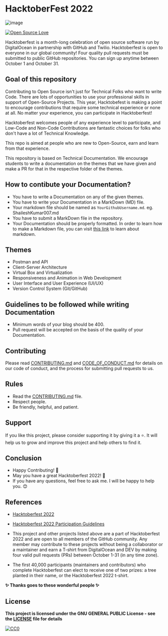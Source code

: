 #                                                    HacktoberFest 2022
![image](https://user-images.githubusercontent.com/99472914/192144059-5cd0b329-f238-474b-b475-7385eaa35d05.png)

 

[![Open Source Love](https://firstcontributions.github.io/open-source-badges/badges/open-source-v1/open-source.svg)](https://github.com/GDSC-CEC)


Hacktoberfest is a month-long celebration of open source software run by DigitalOcean in partnership with GitHub and Twilio. Hacktoberfest is open to everyone in our global community! Four quality pull requests must be submitted to public GitHub repositories. You can sign up anytime between October 1 and October 31.

## Goal of this repository
Contributing to Open Source isn't just for Technical Folks who want to write Code. There are lots of opportunities to use your professional skills in support of Open-Source Projects. This year, Hacktobefest is making a point to encourage contributions that require some technical experience or none at all. No matter your experience, you can participate in Hacktoberfest!

Hacktoberfest welcomes people of any experience level to participate, and Low-Code and Non-Code Contributions are fantastic choices for folks who don't have a lot of Technical Knowledge.

This repo is aimed at people who are new to Open-Source, earn and learn from that experience.

This repository is based on Technical Documentation. We encourage students to write a documentation on the themes that we have given and make a PR for that in the respective folder of the themes.

## How to contibute your Documentation?
- You have to write a Documentation on any of the given themes.
- You have to write your Documentation in a MarkDown (MD) file. 
- Your markdown file should be named as `YourGithubUsername.md`. eg. ShaileshKumar007.md
- You have to submit a MarkDown file in the repository.
- Your Documentation should be properly formatted. In order to learn how to make a Markdown file, you can visit [this link](https://www.markdownguide.org/cheat-sheet/) to learn about markdown.

## Themes
- Postman and API 
- Client-Server Architecture 
- Virtual Box and Virtualization 
- Responsiveness and Animation in Web Development 
- User Interface and User Experience (UI/UX) 
- Version Control System (Git/GitHub) 

## Guidelines to be followed while writing Documentation
- Minimum words of your blog should be 400.
- Pull request will be accepted on the basis of the quality of your Documentation.

## Contributing
Please read [CONTRIBUTING.md](/CONTRIBUTING.md) and [CODE_OF_CONDUCT.md](/CODE_OF_CONDUCT.md) for details on our code of conduct, and the process for submitting pull requests to us.

## Rules
* Read the [CONTRIBUTING.md](/CONTRIBUTING.md) file.
* Respect people.
* Be friendly, helpful, and patient.

## Support

If you like this project, please consider supporting it by giving it a ⭐️. It will help us to grow and improve this project and help others to find it.


## Conclusion

- Happy Contributing! 🎉 
- May you have a great Hacktoberfest 2022! 🎉
- If you have any questions, feel free to ask me. I will be happy to help you. 😊

## References

- [Hacktoberfest 2022](https://hacktoberfest.digitalocean.com)
- [Hacktoberfest 2022 Participation Guidelines](https://hacktoberfest.com/participation)

- This project and other projects listed above are a part of Hacktoberfest 2022 and are open to all members of the GitHub community. Any member may contribute to these projects without being a collaborator or a maintainer and earn a T-shirt from DigitalOcean and DEV by making four valid pull requests (PRs) between October 1-31 (in any time zone).

- The first 40,000 participants (maintainers and contributors) who complete Hacktoberfest can elect to receive one of two prizes: a tree planted in their name, or the Hacktoberfest 2022 t-shirt.

**✨ Thanks goes to these wonderful people ✨**

## License

**This project is licensed under the GNU GENERAL PUBLIC License - see the [LICENSE](/LICENSE) file for details**

[![CC0](https://licensebuttons.net/p/zero/1.0/88x31.png)](https://creativecommons.org/publicdomain/zero/1.0)
